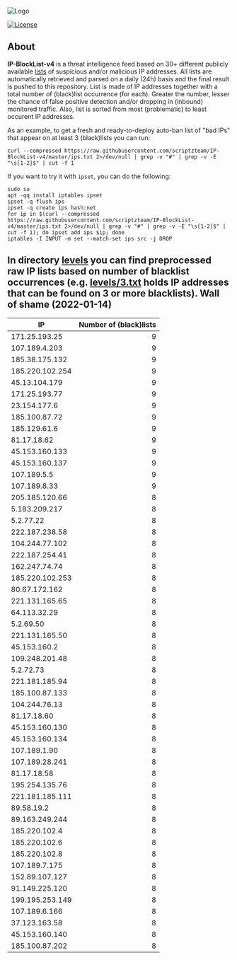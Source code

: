 ![Logo](https://i.imgur.com/PyKLAe7.png)

[![License](https://img.shields.io/badge/license-The_Unlicense-red.svg)](https://unlicense.org/)

About
----

**IP-BlockList-v4** is a threat intelligence feed based on 30+ different publicly available [lists](https://github.com/stamparm/maltrail) of suspicious and/or malicious IP addresses. All lists are automatically retrieved and parsed on a daily (24h) basis and the final result is pushed to this repository. List is made of IP addresses together with a total number of (black)list occurrence (for each). Greater the number, lesser the chance of false positive detection and/or dropping in (inbound) monitored traffic. Also, list is sorted from most (problematic) to least occurent IP addresses.

As an example, to get a fresh and ready-to-deploy auto-ban list of "bad IPs" that appear on at least 3 (black)lists you can run:

```
curl --compressed https://raw.githubusercontent.com/scriptzteam/IP-BlockList-v4/master/ips.txt 2>/dev/null | grep -v "#" | grep -v -E "\s[1-2]$" | cut -f 1
```

If you want to try it with `ipset`, you can do the following:

```
sudo su
apt -qq install iptables ipset
ipset -q flush ips
ipset -q create ips hash:net
for ip in $(curl --compressed https://raw.githubusercontent.com/scriptzteam/IP-BlockList-v4/master/ips.txt 2>/dev/null | grep -v "#" | grep -v -E "\s[1-2]$" | cut -f 1); do ipset add ips $ip; done
iptables -I INPUT -m set --match-set ips src -j DROP
```

In directory [levels](levels) you can find preprocessed raw IP lists based on number of blacklist occurrences (e.g. [levels/3.txt](levels/3.txt) holds IP addresses that can be found on 3 or more blacklists).
Wall of shame (2022-01-14)
----

|IP|Number of (black)lists|
|---|--:|
171.25.193.25|9
107.189.4.203|9
185.38.175.132|9
185.220.102.254|9
45.13.104.179|9
171.25.193.77|9
23.154.177.6|9
185.100.87.72|9
185.129.61.6|9
81.17.18.62|9
45.153.160.133|9
45.153.160.137|9
107.189.5.5|9
107.189.8.33|9
205.185.120.66|8
5.183.209.217|8
5.2.77.22|8
222.187.238.58|8
104.244.77.102|8
222.187.254.41|8
162.247.74.74|8
185.220.102.253|8
80.67.172.162|8
221.131.165.65|8
64.113.32.29|8
5.2.69.50|8
221.131.165.50|8
45.153.160.2|8
109.248.201.48|8
5.2.72.73|8
221.181.185.94|8
185.100.87.133|8
104.244.76.13|8
81.17.18.60|8
45.153.160.130|8
45.153.160.134|8
107.189.1.90|8
107.189.28.241|8
81.17.18.58|8
195.254.135.76|8
221.181.185.111|8
89.58.19.2|8
89.163.249.244|8
185.220.102.4|8
185.220.102.6|8
185.220.102.8|8
107.189.7.175|8
152.89.107.127|8
91.149.225.120|8
199.195.253.149|8
107.189.6.166|8
37.123.163.58|8
45.153.160.140|8
185.100.87.202|8
